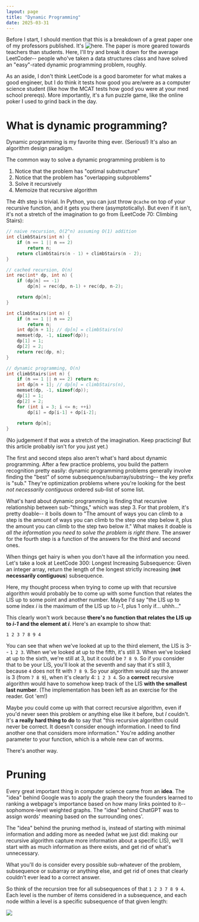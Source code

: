 ```yaml
---
layout: page
title: "Dynamic Programming"
date: 2025-03-31
---
```

Before I start, I should mention that this is a breakdown of a great paper one of my professors published. It's ![here](https://dl.acm.org/doi/pdf/10.1145/281068.281075). The paper is more geared towards teachers than students. Here, I'll try and break it down for the average LeetCoder-- people who've taken a data structures class and have solved an "easy"-rated dynamic programming problem, roughly. 

As an aside, I don't think LeetCode is a good barometer for what makes a good engineer, but I do think it tests how good you are/were as a computer science student (like how the MCAT tests how good you were at your med school prereqs). More importantly, it's a fun puzzle game, like the online poker I used to grind back in the day.

# What is dynamic programming?
Dynamic programming is my favorite thing ever. (Serious!) It's also an algorithm design paradigm.

The common way to solve a dynamic programming problem is to

1. Notice that the problem has "optimal substructure"
1. Notice that the problem has "overlapping subproblems"
1. Solve it recursively
1. Memoize that recursive algorithm

The 4th step is trivial. In Python, you can just throw `@cache` on top of your recursive function, and it gets you there (asymptotically). But even if it isn't, it's not a stretch of the imagination to go from (LeetCode 70: Climbing Stairs):

```C
// naive recursion, O(2^n) assuming O(1) addition
int climbStairs(int n) {
    if (n == 1 || n == 2) 
        return n;
    return climbStairs(n - 1) + climbStairs(n - 2);
}
```

```C
// cached recursion, O(n)
int rec(int* dp, int n) {
    if (dp[n] == -1)
        dp[n] = rec(dp, n-1) + rec(dp, n-2);

    return dp[n];
}   

int climbStairs(int n) {
    if (n == 1 || n == 2) 
        return n;
    int dp[n + 1]; // dp[n] = climbStairs(n)
    memset(dp, -1, sizeof(dp));
    dp[1] = 1;
    dp[2] = 2;
    return rec(dp, n);
}
```

```C
// dynamic programming, O(n)
int climbStairs(int n) {
    if (n == 1 || n == 2) return n;
    int dp[n + 1]; // dp[n] = climbStairs(n), 
    memset(dp, -1, sizeof(dp));
    dp[1] = 1;
    dp[2] = 2;
    for (int i = 3; i <= n; ++i)
        dp[i] = dp[i-1] + dp[i-2];
    
    return dp[n];
}
```

(No judgement if that *was* a stretch of the imagination. Keep practicing! But this article probably isn't for you just yet.)

The first and second steps also aren't what's hard about dynamic programming. After a few practice problems, you build the pattern recognition pretty easily: dynamic programming problems generally involve finding the "best" of some subsequence/subarray/substring-- the key prefix is "sub." They're optimization problems where you're looking for the best *not necessarily contiguous* ordered sub-list of some list.

What's hard about dynamic programming is finding that recursive relationship between sub-"things," which was step 3. For that problem, it's pretty doable-- it boils down to "The amount of ways you can climb to a step is the amount of ways you can climb to the step one step below it, plus the amount you can climb to the step two below it." What makes it doable is *all the information you need to solve the problem is right there.* The answer for the fourth step is a function of the answers for the third and second ones.

When things get hairy is when you don't have all the information you need. Let's take a look at LeetCode 300: Longest Increasing Subsequence: Given an integer array, return the length of the longest strictly increasing (**not necessarily contiguous**) subsequence.

Here, my thought process when trying to come up with that recursive algorithm would probably be to come up with some function that relates the LIS up to some point and another number. Maybe I'd say "the LIS up to some index *i* is the maximum of the LIS up to *i-1*, plus 1 only if... uhhh..."

This clearly won't work because **there's no function that relates the LIS up to *i-1* and the element at *i***. Here's an example to show that: 

```
1 2 3 7 8 9 4
```

You can see that when we've looked at up to the third element, the LIS is 3-- `1 2 3`. When we've looked at up to the fifth, it's still 3. When we've looked at up to the sixth, we're still at 3, but it could be `7 8 9`. So if you consider that to be your LIS, you'll look at the seventh and say that it's still 3, because `4` does not fit with `7 8 9`. So your algorithm would say the answer is 3 (from `7 8 9`), when it's clearly 4: `1 2 3 4`. So a **correct** recursive algorithm would have to somehow keep track of the LIS **with the smallest last number**. (The implementation has been left as an exercise for the reader. Got 'em!)

Maybe *you* could come up with that correct recursive algorithm, even if you'd never seen this problem or anything else like it before, but *I* couldn't. It's **a really hard thing to do** to say that "this recursive algorithm could never be correct. It doesn't consider enough information. I need to find another one that considers more information." You're adding another parameter to your function, which is a whole new can of worms.

There's another way.

# Pruning 
Every great important thing in computer science came from an **idea**. The "idea" behind Google was to apply the graph theory the founders learned to ranking a webpage's importance based on how many links pointed to it-- sophomore-level weighted graphs. The "idea" behind ChatGPT was to assign words' meaning based on the surrounding ones'.

The "idea" behind the pruning method is, instead of starting with minimal information and adding more as needed (what we just did: making our recursive algorithm capture more information about a specific LIS), we'll start with as much information as there exists, and get rid of what's unnecessary.

What you'll do is consider every possible sub-whatever of the problem, subsequence or subarray or anything else, and get rid of ones that clearly couldn't ever lead to a correct answer.

So think of the recursion tree for all subsequences of that `1 2 3 7 8 9 4`. Each level is the number of items considered in a subsequence, and each node within a level is a specific subsequence of that given length:

![](rec-tree.png)


